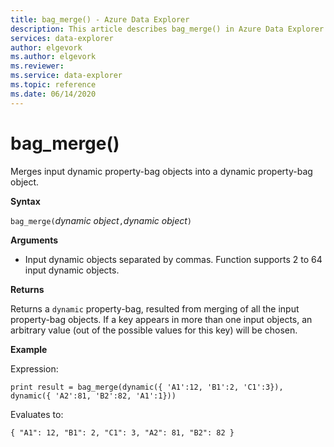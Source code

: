 ```yaml
---
title: bag_merge() - Azure Data Explorer 
description: This article describes bag_merge() in Azure Data Explorer.
services: data-explorer
author: elgevork
ms.author: elgevork
ms.reviewer: 
ms.service: data-explorer
ms.topic: reference
ms.date: 06/14/2020
---
```

# bag_merge()

Merges input dynamic property-bag objects into a dynamic property-bag object.

**Syntax**

`bag_merge(`*dynamic object*`,`*dynamic object*`)`

**Arguments**

* Input dynamic objects separated by commas. Function supports 2 to 64 input dynamic objects.

**Returns**

Returns a `dynamic` property-bag, resulted from merging of all the input property-bag objects.
If a key appears in more than one input objects, an arbitrary value (out of the possible values for this key) will be chosen.

**Example**

Expression:

`print result = bag_merge(dynamic({ 'A1':12, 'B1':2, 'C1':3}), dynamic({ 'A2':81, 'B2':82, 'A1':1}))`

Evaluates to:

`{
  "A1": 12,
  "B1": 2,
  "C1": 3,
  "A2": 81,
  "B2": 82
}`
